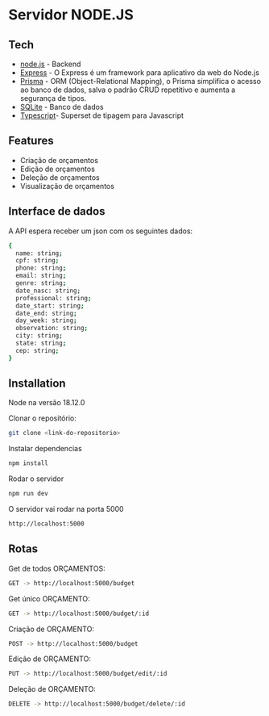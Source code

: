 # Servidor NODE.JS

## Tech
- [node.js](https://nodejs.org/en/) - Backend
- [Express](https://expressjs.com/) - O Express é um framework para aplicativo da web do Node.js
- [Prisma](https://www.prisma.io/) - ORM (Object-Relational Mapping), o Prisma simplifica o acesso ao banco de dados, salva o padrão CRUD repetitivo e aumenta a segurança de tipos.
- [SQLite](https://www.sqlite.org/index.html) - Banco de dados
- [Typescript](https://www.typescriptlang.org/)- Superset de tipagem para Javascript
## Features

- Criação de orçamentos
- Edição de orçamentos
- Deleção de orçamentos
- Visualização de orçamentos


## Interface de dados

A API espera receber um json com os seguintes dados:
```sh
{
  name: string;
  cpf: string;
  phone: string;
  email: string;
  genre: string;
  date_nasc: string;
  professional: string;
  date_start: string;
  date_end: string;
  day_week: string;
  observation: string;
  city: string;
  state: string;
  cep: string;
}
```

## Installation

Node na versão 18.12.0

Clonar o repositório:
```sh
git clone <link-do-repositorio>
```

Instalar dependencias
```sh
npm install
```

Rodar o servidor
```sh
npm run dev
```

O servidor vai rodar na porta 5000
```sh
http://localhost:5000
```

## Rotas

Get de todos ORÇAMENTOS:
```sh
GET -> http://localhost:5000/budget
```

Get único ORÇAMENTO:
```sh
GET -> http://localhost:5000/budget/:id
```

Criação de ORÇAMENTO:
```sh
POST -> http://localhost:5000/budget
```

Edição de ORÇAMENTO:
```sh
PUT -> http://localhost:5000/budget/edit/:id
```

Deleção de ORÇAMENTO:
```sh
DELETE -> http://localhost:5000/budget/delete/:id
```